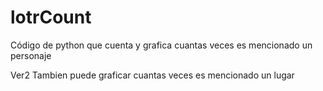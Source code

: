 # lotrCount
Código de python que cuenta y grafica cuantas veces es mencionado un personaje

Ver2
Tambien puede graficar cuantas veces es mencionado un lugar

